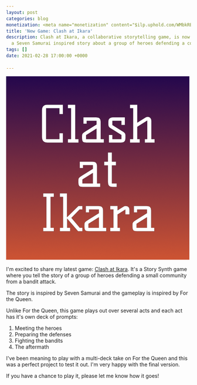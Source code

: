 ```yaml
---
layout: post
categories: blog
monetization: <meta name="monetization" content="$ilp.uphold.com/WMbkRBiZFgbx">
title: 'New Game: Clash at Ikara'
description: Clash at Ikara, a collaborative storytelling game, is now live. Tell
  a Seven Samurai inspired story about a group of heroes defending a community.
tags: []
date: 2021-02-28 17:00:00 +0000

---
```

![](/uploads/clash-at-ikara-square.png)

I'm excited to share my latest game: [Clash at Ikara](https://storysynth.org/Games/Clash-At-Ikara/). It's a Story Synth game where you tell the story of a group of heroes defending a small community from a bandit attack.

The story is inspired by Seven Samurai and the gameplay is inspired by For the Queen.

Unlike For the Queen, this game plays out over several acts and each act has it's own deck of prompts:

1. Meeting the heroes
2. Preparing the defenses
3. Fighting the bandits
4. The aftermath

I've been meaning to play with a multi-deck take on For the Queen and this was a perfect project to test it out. I'm very happy with the final version.

If you have a chance to play it, please let me know how it goes!